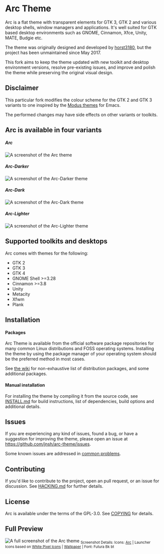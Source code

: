 # Arc Theme

Arc is a flat theme with transparent elements for GTK 3, GTK 2 and various desktop shells, window managers and applications. It's well suited for GTK based desktop environments such as GNOME, Cinnamon, Xfce, Unity, MATE, Budgie etc.

The theme was originally designed and developed by [horst3180](https://github.com/horst3180/arc-theme), but the project has been unmaintained since May 2017.

This fork aims to keep the theme updated with new toolkit and desktop environment versions, resolve pre-existing issues, and improve and polish the theme while preserving the original visual design.

## Disclaimer

This particular fork modifies the colour scheme for the GTK 2 and GTK 3 variants to one inspired by the [Modus themes](https://protesilaos.com/emacs/modus-themes) for Emacs.

The performed changes may have side effects on other variants or toolkits.

## Arc is available in four variants

##### Arc

![A screenshot of the Arc theme](https://raw.githubusercontent.com/jnsh/arc-theme/master/.github/arc-prv.png)

##### Arc-Darker

![A screenshot of the Arc-Darker theme](https://raw.githubusercontent.com/jnsh/arc-theme/master/.github/arc-darker-prv.png)

##### Arc-Dark

![A screenshot of the Arc-Dark theme](https://raw.githubusercontent.com/jnsh/arc-theme/master/.github/arc-dark-prv.png)

##### Arc-Lighter

![A screenshot of the Arc-Lighter theme](https://raw.githubusercontent.com/jnsh/arc-theme/master/.github/arc-lighter-prv.png)

## Supported toolkits and desktops

Arc comes with themes for the following:
* GTK 2
* GTK 3
* GTK 4
* GNOME Shell >=3.28
* Cinnamon >=3.8
* Unity
* Metacity
* Xfwm
* Plank

## Installation

#### Packages

Arc Theme is available from the official software package repositories for many common Linux distributions and FOSS operating systems. Installing the theme by using the package manager of your operating system should be the preferred method in most cases.

See [the wiki](https://github.com/jnsh/arc-theme/wiki/Packages) for non-exhaustive list of distribution packages, and some additional packages.

#### Manual installation

For installing the theme by compiling it from the source code, see [INSTALL.md](https://github.com/jnsh/arc-theme/blob/master/INSTALL.md) for build instructions, list of dependencies, build options and additional details.

## Issues

If you are experiencing any kind of issues, found a bug, or have a suggestion for improving the theme, please open an issue at <https://github.com/jnsh/arc-theme/issues>.

Some known issues are addressed in [common problems](https://github.com/jnsh/arc-theme/wiki/Common-problems).

## Contributing

If you'd like to contribute to the project, open an pull request, or an issue for discussion. See [HACKING.md](https://github.com/jnsh/arc-theme/blob/master/HACKING.md) for further details.

## License

Arc is available under the terms of the GPL-3.0. See [COPYING](https://github.com/jnsh/arc-theme/blob/master/COPYING) for details.

## Full Preview

![A full screenshot of the Arc theme](http://i.imgur.com/tD1OBQ3.png)
<sub>Screenshot Details: Icons: [Arc](https://github.com/horst3180/arc-icon-theme) | Launcher Icons based on [White Pixel Icons](http://darkdawg.deviantart.com/art/White-Pixel-Icons-252310560) | [Wallpaper](https://pixabay.com/photo-869593/) | Font: Futura Bk bt</sub>
